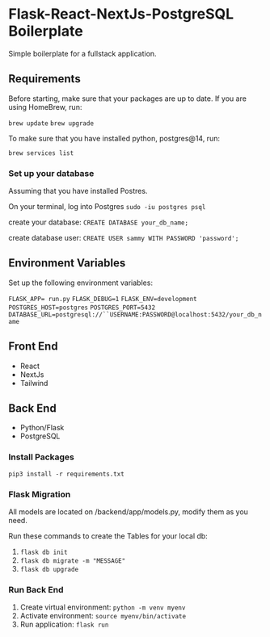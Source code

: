 # Flask-React-NextJs-PostgreSQL Boilerplate

Simple boilerplate for a fullstack application.

## Requirements

Before starting, make sure that your packages are up to date. If you are using HomeBrew, run:

`brew update`
`brew upgrade`

To make sure that you have installed python, postgres@14, run:

`brew services list`

### Set up your database

Assuming that you have installed Postres.

On your terminal, log into Postgres `sudo -iu postgres psql`

create your database: `CREATE DATABASE your_db_name;`

create database user: `CREATE USER sammy WITH PASSWORD 'password';`

## Environment Variables

Set up the following environment variables:

`FLASK_APP= run.py`
`FLASK_DEBUG=1`
`FLASK_ENV=development`
`POSTGRES_HOST=postgres`
`POSTGRES_PORT=5432`
` DATABASE_URL=postgresql://``USERNAME:PASSWORD@localhost:5432/your_db_name `

## Front End

- React
- NextJs
- Tailwind

## Back End

- Python/Flask
- PostgreSQL

### Install Packages

`pip3 install -r requirements.txt`

### Flask Migration

All models are located on /backend/app/models.py, modify them as you need.

Run these commands to create the Tables for your local db:

1. `flask db init`
2. `flask db migrate -m "MESSAGE"`
3. `flask db upgrade`

### Run Back End

1. Create virtual environment: `python -m venv myenv`
2. Activate environment: `source myenv/bin/activate`
3. Run application: `flask run`
